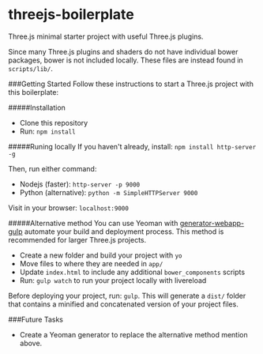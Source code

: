 threejs-boilerplate
===================

Three.js minimal starter project with useful Three.js plugins.

Since many Three.js plugins and shaders do not have individual bower packages,
bower is not included locally. These files are instead found in `scripts/lib/`.


###Getting Started
Follow these instructions to start a Three.js project with this boilerplate:

#####Installation
* Clone this repository
* Run: `npm install`


#####Runing locally
If you haven't already, install: `npm install http-server -g`

Then, run either command:
* Nodejs (faster): `http-server -p 9000`
* Python (alternative): `python -m SimpleHTTPServer 9000`

Visit in your browser: `localhost:9000`


#####Alternative method
You can use Yeoman with [generator-webapp-gulp](https://github.com/yeoman/generator-webapp)
automate your build and deployment process. This method is recommended for larger Three.js projects.

* Create a new folder and build your project with `yo`
* Move files to where they are needed in `app/`
* Update `index.html` to include any additional `bower_components` scripts
* Run: `gulp watch` to run your project locally with livereload

Before deploying your project, run: `gulp`. This will generate a `dist/` folder
that contains a minified and concatenated version of your project files.

###Future Tasks
* Create a Yeoman generator to replace the alternative method mention above.
